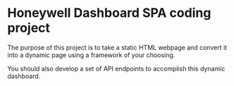 # Honeywell Dashboard SPA coding project
The purpose of this project is to take a static HTML webpage and convert it into a dynamic page using a framework of your choosing.

You should also develop a set of API endpoints to accomplish this dynamic dashboard.

